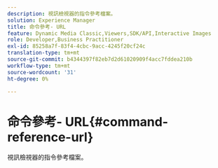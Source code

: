 ```yaml
---
description: 視訊檢視器的指令參考檔案。
solution: Experience Manager
title: 命令參考- URL
feature: Dynamic Media Classic,Viewers,SDK/API,Interactive Images
role: Developer,Business Practitioner
exl-id: 85258a7f-83f4-4cbc-9acc-4245f20cf24c
translation-type: tm+mt
source-git-commit: b4344397f82eb7d2d61020909f4acc7fddea210b
workflow-type: tm+mt
source-wordcount: '31'
ht-degree: 0%

---
```


# 命令參考- URL{#command-reference-url}

視訊檢視器的指令參考檔案。
